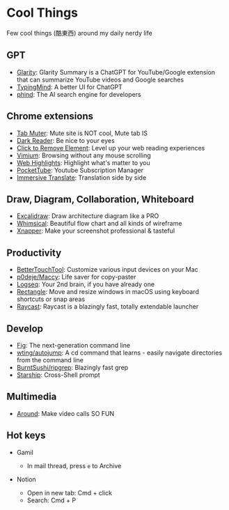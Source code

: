 # Cool Things

Few cool things (酷東西) around my daily nerdy life 

## GPT

* [Glarity](https://glarity.app/zh-TW): Glarity Summary is a ChatGPT for YouTube/Google extension that can summarize YouTube videos and Google searches
* [TypingMind](https://www.typingmind.com/): A better UI for ChatGPT
* [phind](https://www.phind.com/): The AI search engine for developers

## Chrome extensions

* [Tab Muter](https://chrome.google.com/webstore/detail/tab-muter/bnclejfcblondkjliiblkojdeloomadd?hl=en): Mute site is NOT cool, Mute tab IS
* [Dark Reader](https://darkreader.org/): Be nice to your eyes
* [Click to Remove Element](https://chrome.google.com/webstore/detail/click-to-remove-element/jcgpghgjhhahcefnfpbncdmhhddedhnk?hl=en): Level up your web reading experiences
* [Vimium](https://chrome.google.com/webstore/detail/vimium/dbepggeogbaibhgnhhndojpepiihcmeb?hl=en): Browsing without any mouse scrolling
* [Web Highlights](https://chrome.google.com/webstore/detail/web-highlights-pdf-web-hi/hldjnlbobkdkghfidgoecgmklcemanhm): Highlight what's matter to you
* [PocketTube](https://chrome.google.com/webstore/detail/pockettube-youtube-subscr/kdmnjgijlmjgmimahnillepgcgeemffb/): Youtube Subscription Manager
* [Immersive Translate](https://chrome.google.com/webstore/detail/immersive-translate/bpoadfkcbjbfhfodiogcnhhhpibjhbnh?hl=zh-TW): Translation side by side

## Draw, Diagram, Collaboration, Whiteboard

* [Excalidraw](https://excalidraw.com/): Draw architecture diagram like a PRO
* [Whimsical](https://whimsical.com/): Beautiful flow chart and all kinds of wireframe
* [Xnapper](https://xnapper.com/): Make your screenshot professional & tasteful

## Productivity

* [BetterTouchTool](https://folivora.ai/): Customize various input devices on your Mac
* [p0deje/Maccy](https://github.com/p0deje/Maccy): Life saver for copy-paster
* [Logseq](https://logseq.com/): Your 2nd brain, if you have already one
* [Rectangle](https://rectangleapp.com/): Move and resize windows in macOS using keyboard shortcuts or snap areas
* [Raycast](https://www.raycast.com/): Raycast is a blazingly fast, totally extendable launcher

## Develop

* [Fig](https://fig.io/): The next-generation command line
* [wting/autojump](https://github.com/wting/autojump): A cd command that learns - easily navigate directories from the command line
* [BurntSushi/ripgrep](https://github.com/BurntSushi/ripgrep): Blazingly fast grep
* [Starship](https://starship.rs/): Cross-Shell prompt

## Multimedia

* [Around](https://www.around.co/): Make video calls SO FUN

## Hot keys

* Gamil 
  * In mail thread, press `e` to Archive
  
* Notion
  * Open in new tab: Cmd + click
  * Search: Cmd + P
